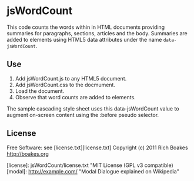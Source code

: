 # jsWordCount
This code counts the words within in HTML documents providing summaries for paragraphs, sections, articles and the body.  Summaries are added to elements using HTML5 data attributes under the name `data-jsWordCount`.

## Use

1. Add jsWordCount.js to any HTML5 document.
2. Add jsWordCount.css to the docmument.
3. Load the document.
3. Observe that word counts are added to elements.

The sample cascading style sheet uses this data-jsWordCount value to augment on-screen content using the :before pseudo selector.

## License
Free Software: see [license.txt][license.txt]
Copyright (c) 2011 Rich Boakes http://boakes.org

[license]: jsWordCount/license.txt "MIT License (GPL v3 compatible)
[modal]: http://example.com/  "Modal Dialogue explained on Wikipedia"
  